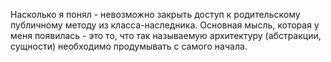 Насколько я понял - невозможно закрыть доступ
к родительскому публичному методу из класса-наследника.
Основная мысль, которая у меня появилась - 
это то, что так называемую архитектуру (абстракции, сущности)
необходимо продумывать с самого начала.